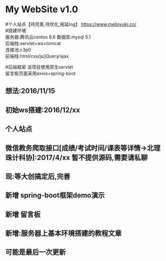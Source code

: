 ﻿# My WebSite v1.0
#个人站点【待完善,待优化,拖延ing】
https://www.melloyuki.cn/  
#搭建环境  
服务器:腾讯云centos 6.6
数据库:mysql 5.1  
后端栈:servlet+ws+tomcat  
连接池:c3p0  
前端栈:html/css/js/jQuery/ajax  

#后端框架
该项目使用原生servlet  
留言板页面采用axios+spring-boot  


## 想法:2016/11/15  
## 初始ws搭建:2016/12/xx  
## 个人站点  
## 微信教务爬取接口[成绩/考试时间/课表等详情->北理珠计科协]:2017/4/xx 暂不提供源码,需要请私聊  
## 现:等大创搞定后,完善      
## 新增 spring-boot框架demo演示   
## 新增 留言板  
## 新增:服务器上基本环境搭建的教程文章
## 可能是最后一次更新  


